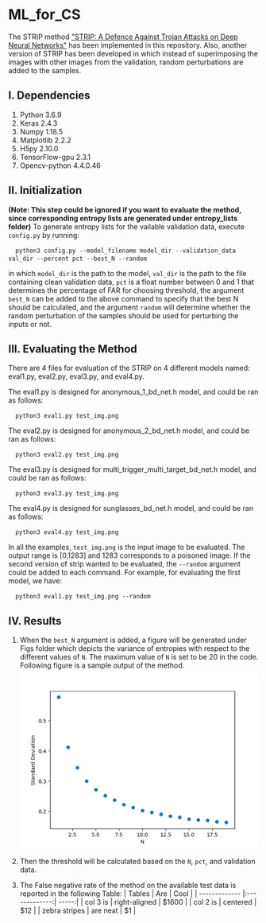 # ML_for_CS

The STRIP method ["STRIP: A Defence Against Trojan Attacks on Deep Neural Networks"](https://dl.acm.org/doi/pdf/10.1145/3359789.3359790) has been implemented in this repository. Also, another version of STRIP has been developed in which instead of superimposing the images with other images from the validation, random perturbations are added to the samples.

## I. Dependencies
   1. Python 3.6.9
   2. Keras 2.4.3
   3. Numpy 1.18.5
   4. Matplotlib 2.2.2
   5. H5py 2.10.0
   6. TensorFlow-gpu 2.3.1
   7. Opencv-python 4.4.0.46

## II. Initialization 
**(Note: This step could be ignored if you want to evaluate the method, since corresponding entropy lists are generated under entropy_lists folder)**
To generate entropy lists for the vailable validation data, execute `config.py` by running:

      python3 config.py --model_filename model_dir --validation_data val_dir --percent pct --best_N --random

in which `model_dir` is the path to the model, `val_dir` is the path to the file containing clean validation data, `pct` is a float number between 0 and 1 that determines the percentage of FAR for choosing threshold, the argument `best_N` can be added to the above command to specify that the best N should be calculated, and the argument `random` will determine whether the random perturbation of the samples should be used for perturbing the inputs or not.
      
## III. Evaluating the Method
There are 4 files for evaluation of the STRIP on 4 different models named: eval1.py, eval2.py, eval3.py, and eval4.py.

The eval1.py is designed for anonymous_1_bd_net.h model, and could be ran as follows:

      python3 eval1.py test_img.png
      
The eval2.py is designed for anonymous_2_bd_net.h model, and could be ran as follows:

      python3 eval2.py test_img.png
      
The eval3.py is designed for multi_trigger_multi_target_bd_net.h model, and could be ran as follows:     

      python3 eval3.py test_img.png
      
The eval4.py is designed for sunglasses_bd_net.h model, and could be ran as follows:      

      python3 eval4.py test_img.png
      
In all the examples, `test_img.png` is the input image to be evaluated. The output range is [0,1283] and 1283 corresponds to a poisoned image. If the second version of strip wanted to be evaluated, the `--random` argument could be added to each command. For example, for evaluating the first model, we have:

      python3 eval1.py test_img.png --random
## IV. Results
   1. When the `best_N` argument is added, a figure will be generated under Figs folder which depicts the variance of entropies with respect to the different values of `N`. The maximum value of `N` is set to be 20 in the code. Following figure is a sample output of the method.
   ![Best N](/Figs/std_vs_N.png)

   2. Then the threshold will be calculated based on the `N`, `pct`, and validation data.
   3. The False negative rate of the method on the available test data is reported in the following Table:
   | Tables        | Are           | Cool  |
   | ------------- |:-------------:| -----:|
   | col 3 is      | right-aligned | $1600 |
   | col 2 is      | centered      |   $12 |
   | zebra stripes | are neat      |    $1 |
